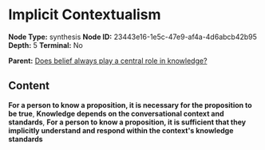 # Implicit Contextualism

**Node Type:** synthesis
**Node ID:** 23443e16-1e5c-47e9-af4a-4d6abcb42b95
**Depth:** 5
**Terminal:** No

**Parent:** [Does belief always play a central role in knowledge?](does-belief-always-play-a-central-role-in-knowledge-antithesis-8263fff5-2d0a-4de5-a8e0-42f4da6fba0a.md)

## Content

**For a person to know a proposition, it is necessary for the proposition to be true**, **Knowledge depends on the conversational context and standards**, **For a person to know a proposition, it is sufficient that they implicitly understand and respond within the context's knowledge standards**

